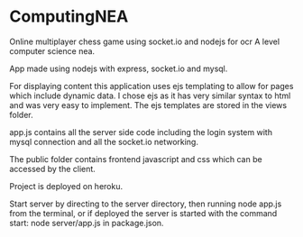 # ComputingNEA
Online multiplayer chess game using socket.io and nodejs for ocr A level computer science nea.

App made using nodejs with express, socket.io and mysql.

For displaying content this application uses ejs templating to allow for pages which include dynamic data.
I chose ejs as it has very similar syntax to html and was very easy to implement. The ejs templates are stored in the views folder.

app.js contains all the server side code including the login system with mysql connection and all the socket.io networking.

The public folder contains frontend javascript and css which can be accessed by the client.

Project is deployed on heroku.

Start server by directing to the server directory, then running node app.js from the terminal, or if deployed the server is started with the command start: node server/app.js in package.json.